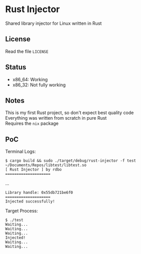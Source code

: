 # Rust Injector
Shared library injector for Linux written in Rust

## License
Read the file `LICENSE`

## Status
- x86_64: Working
- x86_32: Not fully working

## Notes
This is my first Rust project, so don't expect best quality code  
Everything was written from scratch in pure Rust  
Requires the `nix` package

## PoC
Terminal Logs:
```
$ cargo build && sudo ./target/debug/rust-injector -f test ~/Documents/Repos/libtest/libtest.so
[ Rust Injector ] by rdbo
====================
```
...
```
Library handle: 0x55db721be6f0
====================
Injected successfully!
```
Target Process:
```
$ ./test
Waiting...
Waiting...
Waiting...
Injected!
Waiting...
Waiting...
```
